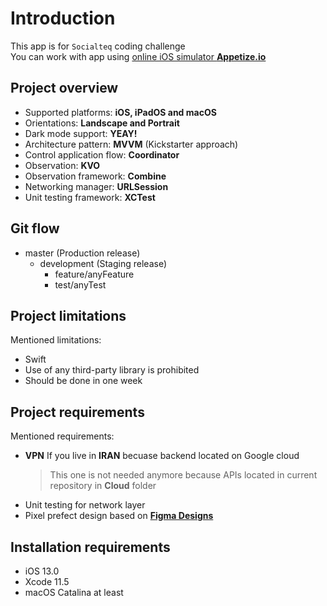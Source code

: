 
# Introduction
This app is for `Socialteq` coding challenge  
You can work with app using [online iOS simulator **Appetize.io**](https://appetize.io/app/5xyxbktchgdfyxt4qrxr0rjem4?device=iphone11promax&scale=75&orientation=portrait&osVersion=13.3)

## Project overview
- Supported platforms: **iOS, iPadOS and macOS**
- Orientations: **Landscape and Portrait**
- Dark mode support: **YEAY!**
- Architecture pattern: **MVVM** (Kickstarter approach)
- Control application flow: **Coordinator**
- Observation: **KVO**
- Observation framework: **Combine**
- Networking manager: **URLSession** 
- Unit testing framework: **XCTest** 

## Git flow
- master (Production release)
  - development (Staging release)
    - feature/anyFeature
    - test/anyTest

## Project limitations
Mentioned limitations:  
- Swift
- Use of any third-party library is prohibited
- Should be done in one week

## Project requirements
Mentioned requirements:  
- **VPN** If you live in **IRAN** becuase backend located on Google cloud
  > This one is not needed anymore because APIs located in current repository in **Cloud** folder
- Unit testing for network layer
- Pixel prefect design based on [**Figma Designs**](https://www.figma.com/file/szEuU1bVNZpZWwaUGJRGFY/Assessment?node-id=1%3A250)

## Installation requirements
- iOS 13.0
- Xcode 11.5
- macOS Catalina at least
